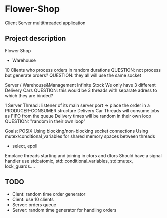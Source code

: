 # Flower-Shop
Client Server multithreaded application

## Project description
Flower Shop
-  Warehouse

10 Clients who process orders in random durations
QUESTION: not process but generate orders?
QUESTION: they all will use the same socket

Server / Warehouse&Management
Infinite Stock
We only have 3 different Delivery Cars
QUESTION: this would be 3 threads with separate adress to which they are binded?

1 Server Thread : listener of its main server port -> place the order in a PRODUCER-CONSUMER structure
Delivery Car Threads will consume jobs as FIFO from the queue
Delivery times will be random in their own loop
QUESTION: "random in their own loop"

Goals: POSIX
Using blocking/non-blocking socket connections
Using mutex/conditional_variables for shared memory spaces between threads

- select, epoll

Emplace threads starting and joining in ctors and dtors
Should have a signal handler
use std::atomic, std::conditional_variables, std::mutex, lock_guards....


## TODO
- Cient: random time order generator
- Cient: use 10 clients
- Server: orders queue
- Server: random time generator for handling orders

